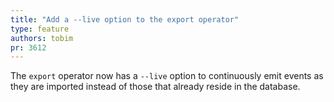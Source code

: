 ```yaml
---
title: "Add a --live option to the export operator"
type: feature
authors: tobim
pr: 3612
---
```


The `export` operator now has a `--live` option to continuously emit events as
they are imported instead of those that already reside in the database.
